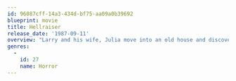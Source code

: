 ```yaml
---
id: 96087cff-14a3-434d-bf75-aa09a0b39692
blueprint: movie
title: Hellraiser
release_date: '1987-09-11'
overview: "Larry and his wife, Julia move into an old house and discover a hideous creature - the man's half-brother, who is also the woman's former lover - hiding upstairs. Having lost his earthly body to a trio of S&amp;M demons, the Cenobites, Frank, is brought back into existence by a drop of blood on the floor. He soon forces his former mistress to bring him his necessary human sacrifices to complete his body... but the Cenobites won't be happy about this."
genres:
  -
    id: 27
    name: Horror
---
```

